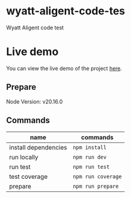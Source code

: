 # wyatt-aligent-code-tes

Wyatt Aligent code test

# Live demo

You can view the live demo of the project [here](https://wyatt-aligent-code-test.vercel.app/).

## Prepare

Node Version: v20.16.0

## Commands

| name                 | commands           |
| -------------------- | ------------------ |
| install dependencies | `npm install`      |
| run locally          | `npm run dev`      |
| run test             | `npm run test`     |
| test coverage        | `npm run coverage` |
| prepare              | `npm run prepare`  |
